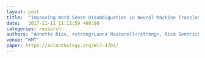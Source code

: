 ```yaml
---
layout: post
title:  "Improving Word Sense Disambiguation in Neural Machine Translation with Sense Embeddings"
date:   2017-11-11 11:11:59 +00:00
categories: research
authors: "Annette Rios, <strong>Laura Mascarell</strong>, Rico Sennrich"
venue: "WMT"
paper: https://aclanthology.org/W17-4702/
---
```

